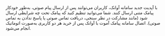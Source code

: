 <p>با آپدیت جدید سامانه آوانک، کاربران می‌توانند پس از ارسال پیام صوتی، به‌طور خودکار پیامک متنی ارسال کنند. شما می‌توانید تنظیم کنید که پیامک تحت چه شرایطی ارسال شود (مانند مشارکت در نظر سنجی، دریافت تماس صوتی یا پاسخ ندادن به تماس صوتی). اتصال سامانه پیامک آموت با آوانک پس از خرید هر دو کاربری به‌صورت اتوماتیک انجام می‌شود.</p>